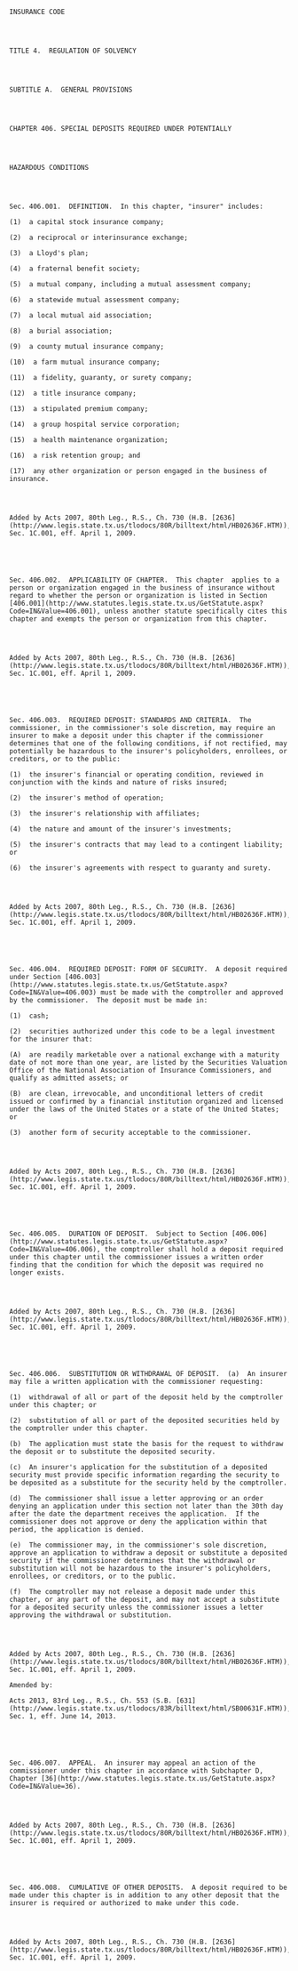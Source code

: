 ﻿
    
    
    	
    					
    
    
    INSURANCE CODE
    
      
    
    
    TITLE 4.  REGULATION OF SOLVENCY
    
      
    
    
    SUBTITLE A.  GENERAL PROVISIONS
    
      
    
    
    CHAPTER 406. SPECIAL DEPOSITS REQUIRED UNDER POTENTIALLY
    
      
    
    
    HAZARDOUS CONDITIONS
    
      
    
    
    Sec. 406.001.  DEFINITION.  In this chapter, "insurer" includes:
    
    (1)  a capital stock insurance company;
    
    (2)  a reciprocal or interinsurance exchange;
    
    (3)  a Lloyd's plan;
    
    (4)  a fraternal benefit society;
    
    (5)  a mutual company, including a mutual assessment company;
    
    (6)  a statewide mutual assessment company;
    
    (7)  a local mutual aid association;
    
    (8)  a burial association;
    
    (9)  a county mutual insurance company;
    
    (10)  a farm mutual insurance company;
    
    (11)  a fidelity, guaranty, or surety company;
    
    (12)  a title insurance company;
    
    (13)  a stipulated premium company;
    
    (14)  a group hospital service corporation;
    
    (15)  a health maintenance organization;
    
    (16)  a risk retention group; and
    
    (17)  any other organization or person engaged in the business of insurance.
    
    
    
    
    Added by Acts 2007, 80th Leg., R.S., Ch. 730 (H.B. [2636](http://www.legis.state.tx.us/tlodocs/80R/billtext/html/HB02636F.HTM)), Sec. 1C.001, eff. April 1, 2009.
    
    
    
    
    
    Sec. 406.002.  APPLICABILITY OF CHAPTER.  This chapter  applies to a person or organization engaged in the business of insurance without regard to whether the person or organization is listed in Section [406.001](http://www.statutes.legis.state.tx.us/GetStatute.aspx?Code=IN&Value=406.001), unless another statute specifically cites this chapter and exempts the person or organization from this chapter.
    
    
    
    
    Added by Acts 2007, 80th Leg., R.S., Ch. 730 (H.B. [2636](http://www.legis.state.tx.us/tlodocs/80R/billtext/html/HB02636F.HTM)), Sec. 1C.001, eff. April 1, 2009.
    
    
    
    
    
    Sec. 406.003.  REQUIRED DEPOSIT: STANDARDS AND CRITERIA.  The commissioner, in the commissioner's sole discretion, may require an insurer to make a deposit under this chapter if the commissioner determines that one of the following conditions, if not rectified, may potentially be hazardous to the insurer's policyholders, enrollees, or creditors, or to the public:
    
    (1)  the insurer's financial or operating condition, reviewed in conjunction with the kinds and nature of risks insured;
    
    (2)  the insurer's method of operation;
    
    (3)  the insurer's relationship with affiliates;
    
    (4)  the nature and amount of the insurer's investments;
    
    (5)  the insurer's contracts that may lead to a contingent liability; or
    
    (6)  the insurer's agreements with respect to guaranty and surety.
    
    
    
    
    Added by Acts 2007, 80th Leg., R.S., Ch. 730 (H.B. [2636](http://www.legis.state.tx.us/tlodocs/80R/billtext/html/HB02636F.HTM)), Sec. 1C.001, eff. April 1, 2009.
    
    
    
    
    
    Sec. 406.004.  REQUIRED DEPOSIT: FORM OF SECURITY.  A deposit required under Section [406.003](http://www.statutes.legis.state.tx.us/GetStatute.aspx?Code=IN&Value=406.003) must be made with the comptroller and approved by the commissioner.  The deposit must be made in:
    
    (1)  cash;
    
    (2)  securities authorized under this code to be a legal investment for the insurer that:
    
    (A)  are readily marketable over a national exchange with a maturity date of not more than one year, are listed by the Securities Valuation Office of the National Association of Insurance Commissioners, and qualify as admitted assets; or
    
    (B)  are clean, irrevocable, and unconditional letters of credit issued or confirmed by a financial institution organized and licensed under the laws of the United States or a state of the United States; or
    
    (3)  another form of security acceptable to the commissioner.
    
    
    
    
    Added by Acts 2007, 80th Leg., R.S., Ch. 730 (H.B. [2636](http://www.legis.state.tx.us/tlodocs/80R/billtext/html/HB02636F.HTM)), Sec. 1C.001, eff. April 1, 2009.
    
    
    
    
    
    Sec. 406.005.  DURATION OF DEPOSIT.  Subject to Section [406.006](http://www.statutes.legis.state.tx.us/GetStatute.aspx?Code=IN&Value=406.006), the comptroller shall hold a deposit required under this chapter until the commissioner issues a written order finding that the condition for which the deposit was required no longer exists.
    
    
    
    
    Added by Acts 2007, 80th Leg., R.S., Ch. 730 (H.B. [2636](http://www.legis.state.tx.us/tlodocs/80R/billtext/html/HB02636F.HTM)), Sec. 1C.001, eff. April 1, 2009.
    
    
    
    
    
    Sec. 406.006.  SUBSTITUTION OR WITHDRAWAL OF DEPOSIT.  (a)  An insurer may file a written application with the commissioner requesting:
    
    (1)  withdrawal of all or part of the deposit held by the comptroller under this chapter; or
    
    (2)  substitution of all or part of the deposited securities held by the comptroller under this chapter.
    
    (b)  The application must state the basis for the request to withdraw the deposit or to substitute the deposited security.
    
    (c)  An insurer's application for the substitution of a deposited security must provide specific information regarding the security to be deposited as a substitute for the security held by the comptroller.
    
    (d)  The commissioner shall issue a letter approving or an order denying an application under this section not later than the 30th day after the date the department receives the application.  If the commissioner does not approve or deny the application within that period, the application is denied.
    
    (e)  The commissioner may, in the commissioner's sole discretion, approve an application to withdraw a deposit or substitute a deposited security if the commissioner determines that the withdrawal or substitution will not be hazardous to the insurer's policyholders, enrollees, or creditors, or to the public.
    
    (f)  The comptroller may not release a deposit made under this chapter, or any part of the deposit, and may not accept a substitute for a deposited security unless the commissioner issues a letter approving the withdrawal or substitution.
    
    
    
    
    Added by Acts 2007, 80th Leg., R.S., Ch. 730 (H.B. [2636](http://www.legis.state.tx.us/tlodocs/80R/billtext/html/HB02636F.HTM)), Sec. 1C.001, eff. April 1, 2009.
    
    Amended by: 
    
    Acts 2013, 83rd Leg., R.S., Ch. 553 (S.B. [631](http://www.legis.state.tx.us/tlodocs/83R/billtext/html/SB00631F.HTM)), Sec. 1, eff. June 14, 2013.
    
    
    
    
    
    Sec. 406.007.  APPEAL.  An insurer may appeal an action of the commissioner under this chapter in accordance with Subchapter D, Chapter [36](http://www.statutes.legis.state.tx.us/GetStatute.aspx?Code=IN&Value=36).
    
    
    
    
    Added by Acts 2007, 80th Leg., R.S., Ch. 730 (H.B. [2636](http://www.legis.state.tx.us/tlodocs/80R/billtext/html/HB02636F.HTM)), Sec. 1C.001, eff. April 1, 2009.
    
    
    
    
    
    Sec. 406.008.  CUMULATIVE OF OTHER DEPOSITS.  A deposit required to be made under this chapter is in addition to any other deposit that the insurer is required or authorized to make under this code.
    
    
    
    
    Added by Acts 2007, 80th Leg., R.S., Ch. 730 (H.B. [2636](http://www.legis.state.tx.us/tlodocs/80R/billtext/html/HB02636F.HTM)), Sec. 1C.001, eff. April 1, 2009.
    
    
    
    
    				
